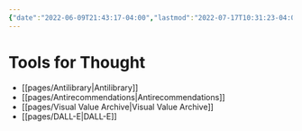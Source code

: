 ```yaml
---
{"date":"2022-06-09T21:43:17-04:00","lastmod":"2022-07-17T10:31:23-04:00","dg-publish":true,"dg-permalink":"toolsforthought","permalink":"/toolsforthought/","dgHomeLink":true,"dgPassFrontmatter":true}
---
```


# Tools for Thought

- [[pages/Antilibrary|Antilibrary]]
- [[pages/Antirecommendations|Antirecommendations]]
- [[pages/Visual Value Archive|Visual Value Archive]]
- [[pages/DALL-E|DALL-E]]